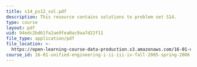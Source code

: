 ```yaml
---
title: s14_ps12_sol.pdf
description: This resource contains solutions to problem set S14.
type: course
layout: pdf
uid: 94edc2bd61fa2ae9fea0ac9aa7d22f11
file_type: application/pdf
file_location: >-
  https://open-learning-course-data-production.s3.amazonaws.com/16-01-unified-engineering-i-ii-iii-iv-fall-2005-spring-2006/94edc2bd61fa2ae9fea0ac9aa7d22f11_s14_ps12_sol.pdf
course_id: 16-01-unified-engineering-i-ii-iii-iv-fall-2005-spring-2006
---
```

